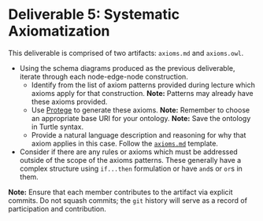 # Deliverable 5: Systematic Axiomatization
This deliverable is comprised of two artifacts: `axioms.md` and `axioms.owl`.

* Using the schema diagrams produced as the previous deliverable, iterate through each node-edge-node construction.
    * Identify from the list of axiom patterns provided during lecture which axioms apply for that construction. **Note:** Patterns may already have these axioms provided.
    * Use [Protege](https://protege.stanford.edu/) to generate these axioms. **Note:** Remember to choose an appropriate base URI for your ontology. **Note:** Save the ontology in Turtle syntax.
    * Provide a natural language description and reasoning for why that axiom applies in this case. Follow the [`axioms.md`](../templates/axioms.md) template.
* Consider if there are any rules or axioms which must be addressed outside of the scope of the axioms patterns. These generally have a complex structure using `if...then` formulation or have `and`s or `or`s in them.

**Note:** Ensure that each member contributes to the artifact via explicit commits. Do not squash commits; the `git` history will serve as a record of participation and contribution.
